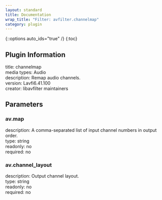 ```yaml
---
layout: standard
title: Documentation
wrap_title: "Filter: avfilter.channelmap"
category: plugin
---
```

{::options auto_ids="true" /}
{:toc}

## Plugin Information

title: channelmap  
media types:
Audio  
description: Remap audio channels.  
version: Lavfi6.41.100  
creator: libavfilter maintainers  

## Parameters

### av.map

  
description:
A comma-separated list of input channel numbers in output order.  
type: string  
readonly: no  
required: no  

### av.channel_layout

  
description:
Output channel layout.  
type: string  
readonly: no  
required: no  

